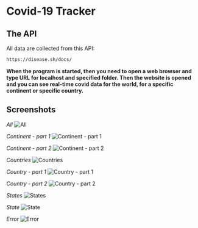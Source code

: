 # Covid-19 Tracker

## The API
All data are collected from this API:
```bash
https://disease.sh/docs/
```
**When the program is started, then you need to open a web browser and type URL for localhost and specified folder. Then the website is opened and you can see real-time covid data for the world, for a specific continent or specific country.**

## Screenshots
*All*
![All](https://user-images.githubusercontent.com/89692428/150816284-a0c25297-f534-45c5-b921-ad16173add37.png)

*Continent - part 1*
![Continent - part 1](https://user-images.githubusercontent.com/89692428/150816322-1384580c-0204-49cb-bdea-63281b2a05e8.png)

*Continent - part 2*
![Continent - part 2](https://user-images.githubusercontent.com/89692428/150816415-6e593db1-ada5-412c-aabf-c2801e843842.png)

*Countries*
![Countries](https://user-images.githubusercontent.com/89692428/150816461-6658833c-77cc-47b1-acb7-6392d685efaa.png)

*Country - part 1*
![Country - part 1](https://user-images.githubusercontent.com/89692428/150816518-bbaa02da-a003-4ec6-a606-c5583b19c854.png)

*Country - part 2*
![Country - part 2](https://user-images.githubusercontent.com/89692428/150816545-75d0f05e-05c8-4fbb-8d6d-c1009b3afabd.png)

*States*
![States](https://user-images.githubusercontent.com/89692428/150816560-56211d10-0450-4f80-b5cf-42afd2d707a5.png)

*State*
![State](https://user-images.githubusercontent.com/89692428/150816593-86b8edc8-3e6a-49c4-8701-77689957eb23.png)

*Error*
![Error](https://user-images.githubusercontent.com/89692428/150816638-f4f8b1db-5c60-49b8-9f8a-63fb3df299c8.png)
